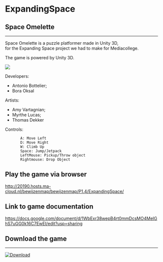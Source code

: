 # ExpandingSpace

## Space Omelette 
___

Space Omelette is a puzzle platformer made in Unity 3D,  
for the Expanding Space project we had to make for Mediacollege.  

The game is powered by Unity 3D.

![](http://stepperman.me/gamescreenshot.png)

Developers:
 * Antonio Bottelier;
 * Bora Oksal

Artists:
 * Amy Vartagnian; 
 * Myrthe Lucas; 
 * Thomas Dekker

Controls: 

           A: Move Left
           D: Move Right
           W: Climb Up
           Space: Jump/Jetpack
           LeftMouse: Pickup/Throw object
           Rightmouse: Drop Object
           
## Play the game via browser

http://20190.hosts.ma-cloud.nl/bewijzenmap/bewijzenmap/P1.4/ExpandingSpace/

## Link to game documentation

https://docs.google.com/document/d/1WbExr38wepB4rt0mmDcsMO4MeIGhS7uGG0k16C7EwEI/edit?usp=sharing

## Download the game
___

[![Download](http://www.stepperman.me/download.png)](http://www.stepperman.me/spaceomelette.rar)

[0]:www.stepperman.me/download.png
